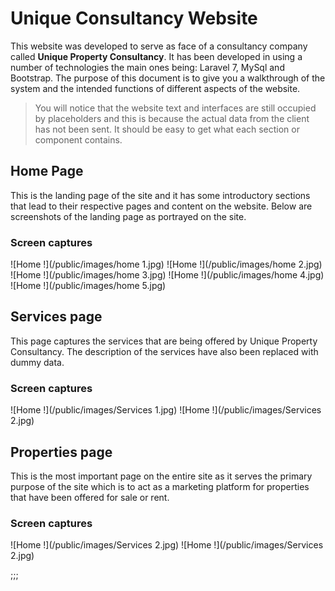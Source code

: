 # Unique Consultancy Website

This website was developed to serve as face of a consultancy company called **Unique Property Consultancy**. It has been developed in using a number of technologies the main ones being: Laravel 7, MySql and Bootstrap. The purpose of this document is to give you a walkthrough of the system and the intended functions of different aspects of the website.

> You will notice that the website text and interfaces are still occupied by placeholders and this is because the actual data from the client has not been sent. It should be easy to get what each section or component contains.

## Home Page

This is the landing page of the site and it has some introductory sections that lead to their respective pages and content on the website. Below are screenshots of the landing page as portrayed on the site.

### Screen captures

![Home !](/public/images/home 1.jpg)
![Home !](/public/images/home 2.jpg)
![Home !](/public/images/home 3.jpg)
![Home !](/public/images/home 4.jpg)
![Home !](/public/images/home 5.jpg)

## Services page

This page captures the services that are being offered by Unique Property Consultancy. The description of the services have also been replaced with dummy data.

### Screen captures

![Home !](/public/images/Services 1.jpg)
![Home !](/public/images/Services 2.jpg)

## Properties page

This is the most important page on the entire site as it serves the primary purpose of the site which is to act as a marketing platform for properties that have been offered for sale or rent.

### Screen captures

![Home !](/public/images/Services 2.jpg)
![Home !](/public/images/Services 2.jpg)


;;;
